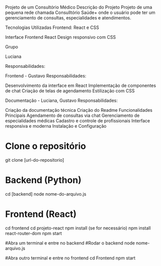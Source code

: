Projeto de um Consultório Médico
Descrição do Projeto
Projeto de uma pequena rede chamada Consulltório Saúde+ onde o usuário pode ter um gerenciamento de consultas, especialidades e atendimentos. 

Tecnologias Utilizadas
Frontend: React e CSS


Interface Frontend React
Design responsivo com CSS


Grupo

Luciana

Responsabilidades:


Frontend - Gustavo
Responsabilidades:

Desenvolvimento da interface em React
Implementação de componentes de chat
Criação de telas de agendamento
Estilização com CSS

Documentação - Luciana, Gustavo
Responsabilidades:

Criação da documentação técnica
Criação do Readme
Funcionalidades Principais
Agendamento de consultas via chat
Gerenciamento de especialidades médicas
Cadastro e controle de profissionais
Interface responsiva e moderna
Instalação e Configuração

# Clone o repositório
git clone [url-do-repositorio]

# Backend (Python)
cd [backend]
node nome-do-arquivo.js

# Frontend (React)
cd frontend
cd projeto-react
npm install (se for necessário)
npm install react-router-dom
npm start



#Abra um terminal e entre no backend
#Rodar o backend
node nome-arquivo.js

#Abra outro terminal e entre no frontend
cd Frontend
npm start